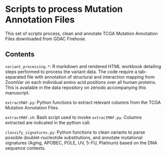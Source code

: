 # Scripts to process Mutation Annotation Files

This set of scripts process, clean and annotate TCGA Mutation Annotation Files downloaded from GDAC Firehose.

## Contents

`variant_processing.*`: R markdown and rendered HTML workbook detailing steps performed to process the variant data. The code require a tab-separated file with annotation of structural and interaction mapping from ZoomVar on each individual amino acid positions over all human proteins. This is available in the data repository on zenodo accompanying this manuscript.

`extractMAF.py`: Python functions to extract relevant columns from the TCGA Mutation Annotation Files.

`extractMAF.sh`: Bash script used to invoke `extractMAF.py`. Columns extracted are indicated in the python call.

`classify_signatures.py`: Python functions to clean variants to parse possible doublet-nucleotide substitutions, and annotate mutational signatures (Aging, APOBEC, POLE, UV, 5-FU, Platinum) based on the DNA sequence contexts.

